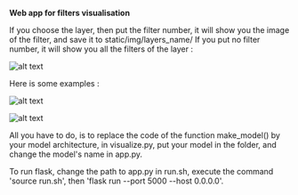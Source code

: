 **Web app for filters visualisation**

If you choose the layer, then put the filter number, it will show you the image of the filter, and save it to static/img/layers_name/
If you put no filter number, it will show you all the filters of the layer :

![alt text](https://github.com/appchoose/layer-visualisation/blob/master/image/img3.png)

Here is some examples : 

![alt text](https://github.com/appchoose/layer-visualisation/blob/master/image/img1.png)

![alt text](https://github.com/appchoose/layer-visualisation/blob/master/image/img2.png)

All you have to do, is to replace the code of the function make_model() by your model architecture, in visualize.py,
put your model in the folder, and change the model's name in app.py.

To run flask, change the path to app.py in run.sh, execute the command 'source run.sh',
then 'flask run --port 5000 --host 0.0.0.0'.
